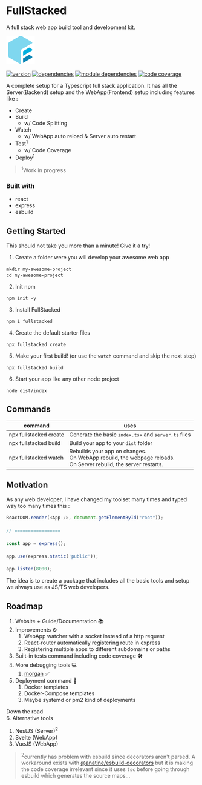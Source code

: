 # FullStacked
A full stack web app build tool and development kit.

<img src="https://raw.githubusercontent.com/CPLepage/fullstacked/main/website/favicon.png" alt="FullStacked Logo" width="75px" />

[![version](https://fullstacked.org/version/badge.svg?kill_cache=1)](https://www.npmjs.com/package/fullstacked)
[![dependencies](https://fullstacked.org/dependencies/badge.svg?kill_cache=1)](https://www.npmjs.com/package/fullstacked?activeTab=dependencies)
[![module dependencies](https://fullstacked.org/dependencies/all/badge.svg?kill_cache=1)](https://npmgraph.js.org/?q=fullstacked)
[![code coverage](https://fullstacked.org/coverage/badge.svg?kill_cache=1)](https://fullstacked.org/coverage/)


A complete setup for a Typescript full stack application.
It has all the Server(Backend) setup and the WebApp(Frontend) setup including features like :
* Create
* Build
  * w/ Code Splitting
* Watch
  * w/ WebApp auto reload & Server auto restart
* Test<sup>1</sup>
  * w/ Code Coverage
* Deploy<sup>1</sup>

> <sup>1</sup>Work in progress

### Built with
* react
* express
* esbuild

## Getting Started
This should not take you more than a minute! Give it a try!

1. Create a folder were you will develop your awesome web app
```shell
mkdir my-awesome-project
cd my-awesome-project
```
2. Init npm
```shell
npm init -y
```
3. Install FullStacked
```shell
npm i fullstacked
```
4. Create the default starter files
```shell
npx fullstacked create
```
5. Make your first build! (or use the `watch` command and skip the next step)
```shell
npx fullstacked build
```
6. Start your app like any other node project
```shell
node dist/index
```

## Commands

| command | uses |
| --- | --- |
| npx fullstacked create | Generate the basic `index.tsx` and `server.ts` files |
| npx fullstacked build | Build your app to your `dist` folder |
| npx fullstacked watch | Rebuilds your app on changes.<br />On WebApp rebuild, the webpage reloads.<br />On Server rebuild, the server restarts.|

## Motivation
As any web developer, I have changed my toolset many times and typed way too many times this :
```js
ReactDOM.render(<App />, document.getElementById("root"));

// =================

const app = express();

app.use(express.static('public'));

app.listen(8000);
```
The idea is to create a package that includes all the basic tools and setup we always use as JS/TS web developers.

## Roadmap
1. Website + Guide/Documentation 📚
2. Improvements ⚙️
   1. WebApp watcher with a socket instead of a http request
   2. React-router automatically registering route in express
   3. Registering multiple apps to different subdomains or paths
3. Built-in tests command including code coverage 🛠
4. More debugging tools 💻 
   1. [morgan](https://github.com/expressjs/morgan) ✅
5. Deployment command 🚀
   1. Docker templates
   2. Docker-Compose templates
   3. Maybe systemd or pm2 kind of deployments

Down the road<br />
6. Alternative tools
   1. NestJS (Server)<sup>2</sup>
   2. Svelte (WebApp)
   3. VueJS (WebApp)
> <sup>2</sup>currently has problem with esbuild since decorators aren't parsed.
> A workaround exists with [@anatine/esbuild-decorators](https://github.com/anatine/esbuildnx/tree/main/packages/esbuild-decorators) 
> but it is making the code coverage irrelevant since 
> it uses `tsc` before going through esbuild which generates the source maps...
